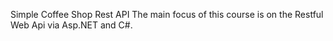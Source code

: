 Simple Coffee Shop Rest API
The main focus of this course is on the Restful Web Api via 
Asp.NET and C#.
